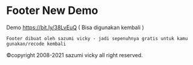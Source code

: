 # Footer New Demo

Demo https://bit.ly/38LvEuQ ( Bisa digunakan kembali )

```shell
Footer dibuat oleh sazumi vicky - jadi sepenuhnya gratis untuk kamu gunakan/recode kembali
```
©copyright 2008-2021 sazumi vicky all right reserved.
